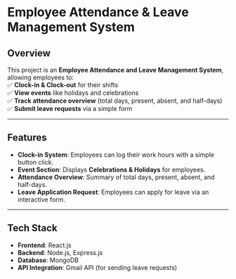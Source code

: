 # **Employee Attendance & Leave Management System**  

## **Overview**  
This project is an **Employee Attendance and Leave Management System**, allowing employees to:  
✅ **Clock-in & Clock-out** for their shifts  
✅ **View events** like holidays and celebrations  
✅ **Track attendance overview** (total days, present, absent, and half-days)  
✅ **Submit leave requests** via a simple form  

---

## **Features**  
- **Clock-in System**: Employees can log their work hours with a simple button click.  
- **Event Section**: Displays **Celebrations & Holidays** for employees.  
- **Attendance Overview**: Summary of total days, present, absent, and half-days.  
- **Leave Application Request**: Employees can apply for leave via an interactive form.  

---

## **Tech Stack**  
- **Frontend**: React.js  
- **Backend**: Node.js, Express.js  
- **Database**: MongoDB  
- **API Integration**: Gmail API (for sending leave requests) 